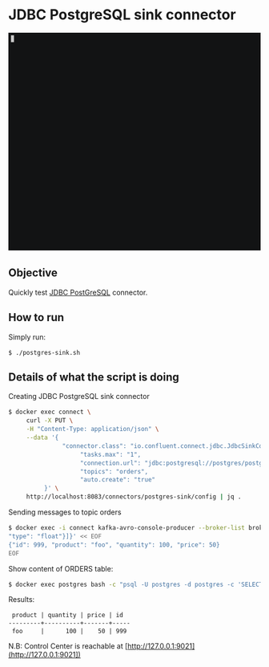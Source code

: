 # JDBC PostgreSQL sink connector

![asciinema](asciinema.gif)

## Objective

Quickly test [JDBC PostGreSQL](https://docs.confluent.io/current/connect/kafka-connect-jdbc/sink-connector/index.html#kconnect-long-jdbc-sink-connector) connector.




## How to run

Simply run:

```
$ ./postgres-sink.sh
```

## Details of what the script is doing

Creating JDBC PostgreSQL sink connector

```bash
$ docker exec connect \
     curl -X PUT \
     -H "Content-Type: application/json" \
     --data '{
               "connector.class": "io.confluent.connect.jdbc.JdbcSinkConnector",
                    "tasks.max": "1",
                    "connection.url": "jdbc:postgresql://postgres/postgres?user=postgres&password=postgres&ssl=false",
                    "topics": "orders",
                    "auto.create": "true"
          }' \
     http://localhost:8083/connectors/postgres-sink/config | jq .
```

Sending messages to topic orders

```bash
$ docker exec -i connect kafka-avro-console-producer --broker-list broker:9092 --property schema.registry.url=http://schema-registry:8081 --topic orders --property value.schema='{"type":"record","name":"myrecord","fields":[{"name":"id","type":"int"},{"name":"product", "type": "string"}, {"name":"quantity", "type": "int"}, {"name":"price",
"type": "float"}]}' << EOF
{"id": 999, "product": "foo", "quantity": 100, "price": 50}
EOF
```

Show content of ORDERS table:

```bash
$ docker exec postgres bash -c "psql -U postgres -d postgres -c 'SELECT * FROM ORDERS'"
```

Results:

```
 product | quantity | price | id
---------+----------+-------+-----
 foo     |      100 |    50 | 999
 ```

N.B: Control Center is reachable at [http://127.0.0.1:9021](http://127.0.0.1:9021])
